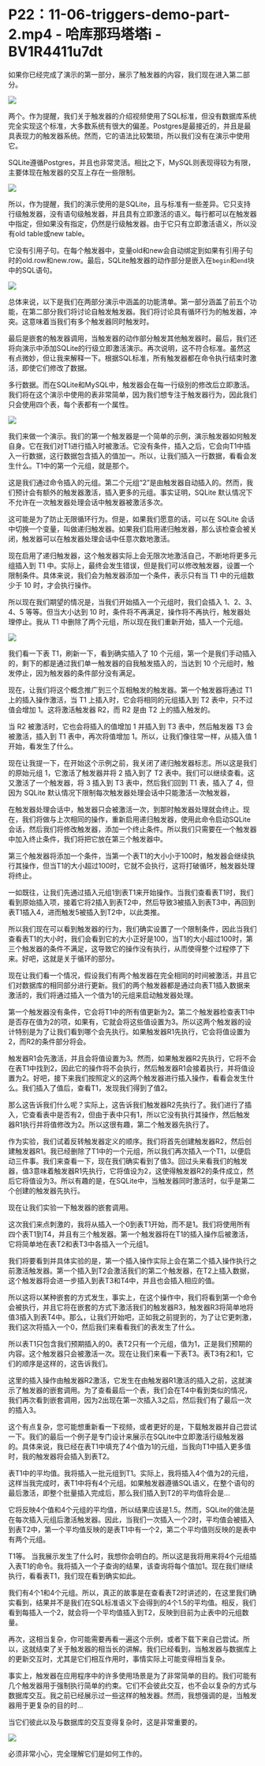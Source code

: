 # P22：11-06-triggers-demo-part-2.mp4 - 哈库那玛塔塔i - BV1R4411u7dt

如果你已经完成了演示的第一部分，展示了触发器的内容，我们现在进入第二部分。

![](img/6cb78d1fae7c69689e799fa280d93b57_1.png)

两个。作为提醒，我们关于触发器的介绍视频使用了SQL标准，但没有数据库系统完全实现这个标准，大多数系统有很大的偏差。Postgres是最接近的，并且是最具表现力的触发器系统。然而，它的语法比较繁琐，所以我们没有在演示中使用它。

SQLite遵循Postgres，并且也非常灵活。相比之下，MySQL则表现得较为有限，主要体现在触发器的交互上存在一些限制。

![](img/6cb78d1fae7c69689e799fa280d93b57_3.png)

所以，作为提醒，我们的演示使用的是SQLite，且与标准有一些差异。它只支持行级触发器，没有语句级触发器，并且具有立即激活的语义。每行都可以在触发器中指定，但如果没有指定，仍然是行级触发器。由于它只有立即激活语义，所以没有old table或new table。

它没有引用子句。在每个触发器中，变量old和new会自动绑定到如果有引用子句时的old.row和new.row。最后，SQLite触发器的动作部分是嵌入在`begin`和`end`块中的SQL语句。

![](img/6cb78d1fae7c69689e799fa280d93b57_5.png)

总体来说，以下是我们在两部分演示中涵盖的功能清单。第一部分涵盖了前五个功能，在第二部分我们将讨论自触发触发器。我们将讨论具有循环行为的触发器，冲突。这意味着当我们有多个触发器同时触发时。

最后是嵌套的触发器调用，当触发器的动作部分触发其他触发器时。最后，我们还将向演示中添加SQLite的行级立即激活演示。再次说明，这不符合标准。虽然这有点微妙，但让我来解释一下。根据SQL标准，所有触发器都在命令执行结束时激活，即使它们修改了数据。

多行数据。而在SQLite和MySQL中，触发器会在每一行级别的修改后立即激活。我们将在这个演示中使用的表非常简单，因为我们想专注于触发器行为，因此我们只会使用四个表，每个表都有一个属性。

![](img/6cb78d1fae7c69689e799fa280d93b57_7.png)

我们来做一个演示。我们的第一个触发器是一个简单的示例，演示触发器如何触发自身。它在我们对T1进行插入时被激活。它没有条件，插入之后，它会向T1中插入一行数据，这行数据包含插入的值加一。所以，让我们插入一行数据，看看会发生什么。T1中的第一个元组，就是那个。

这是我们通过命令插入的元组。第二个元组“2”是由触发器自动插入的。然而，我们预计会有额外的触发器激活，插入更多的元组。事实证明，SQLite 默认情况下不允许在一次触发器处理会话中触发器被激活多次。

这可能是为了防止无限循环行为。但是，如果我们愿意的话，可以在 SQLite 会话中切换一个变量，叫做递归触发器。如果我们启用递归触发器，那么该检查会被关闭，触发器可以在触发器处理会话中任意次数地激活。

现在启用了递归触发器，这个触发器实际上会无限次地激活自己，不断地将更多元组插入到 T1 中。实际上，最终会发生错误，但是我们可以修改触发器，设置一个限制条件。具体来说，我们会为触发器添加一个条件，表示只有当 T1 中的元组数少于 10 时，才会执行操作。

所以现在我们期望的情况是，当我们开始插入一个元组时，我们会插入 1、2、3、4、5 等等。但当大小达到 10 时，条件将不再满足，操作将不再执行，触发器处理停止。我从 T1 中删除了两个元组，所以现在我们重新开始，插入一个元组。

![](img/6cb78d1fae7c69689e799fa280d93b57_9.png)

我们看一下表 T1，刷新一下，看到确实插入了 10 个元组，第一个是我们手动插入的，剩下的都是通过我们单一触发器的自我触发插入的，当达到 10 个元组时，触发停止，因为触发器的条件部分没有满足。

现在，让我们将这个概念推广到三个互相触发的触发器。第一个触发器将通过 T1 上的插入操作激活，当 T1 上插入时，它会将相同的元组插入到 T2 表中，只不过值会增加 1。这将激活触发器 R2，而 R2 是由 T2 上的插入触发的。

当 R2 被激活时，它也会将插入的值增加 1 并插入到 T3 表中，然后触发器 T3 会被激活，插入到 T1 表中，再次将值增加 1。所以，让我们像往常一样，从插入值 1 开始，看发生了什么。

现在让我提一下，在开始这个示例之前，我关闭了递归触发器标志。所以这是我们的原始元组 1，它激活了触发器并将 2 插入到了 T2 表中。我们可以继续查看。这又激活了一个触发器，将 3 插入到 T3 表中，然后我们回到 T1 表，插入了 4，但因为 SQLite 默认情况下限制每次触发器处理会话中只能激活一次触发器，

在触发器处理会话中，触发器只会被激活一次，到那时触发器处理就会终止。现在，我们将做与上次相同的操作，重新启用递归触发器，使用此命令启动SQLite会话，然后我们将修改触发器，添加一个终止条件。所以我们只需要在一个触发器中加入终止条件，我们将把它放在第三个触发器中。

第三个触发器将添加一个条件，当第一个表T1的大小小于100时，触发器会继续执行其操作，但当T1的大小超过100时，它就不会执行，这将打破循环，触发器处理将终止。

一如既往，让我们先通过插入元组1到表T1来开始操作。当我们查看表T1时，我们看到原始插入项，接着它将2插入到表T2中，然后导致3被插入到表T3中，再回到表T1插入4，进而触发5被插入到T2中，以此类推。

所以我们现在可以看到触发器的行为，我们确实设置了一个限制条件，因此当我们查看表T1的大小时，我们会看到它的大小正好是100，当T1的大小超过100时，第三个触发器的条件不满足，这导致它的操作没有执行，从而使得整个过程停了下来。好吧，这就是关于循环的部分。

现在让我们看一个情况，假设我们有两个触发器在完全相同的时间被激活，并且它们对数据库的相同部分进行更新。我们的两个触发器都是通过向表T1插入数据来激活的，我们将通过插入一个值为1的元组来启动触发器处理。

第一个触发器没有条件，它会将T1中的所有值更新为2。第二个触发器检查表T1中是否存在值为2的项，如果有，它就会将这些值设置为3。所以这两个触发器的设计特别是为了让我们看到哪个会先执行。如果触发器R1先执行，它会将值设置为2，而R2的条件部分将会。

触发器R1会先激活，并且会将值设置为3。然而，如果触发器R2先执行，它将不会在表T1中找到2，因此它的操作将不会执行，然后触发器R1会接着执行，并将值设置为2。好吧，接下来我们按照定义的这两个触发器进行插入操作，看看会发生什么。我们插入了值后，查看T1，发现我们得到了值2。

那么这告诉我们什么呢？实际上，这告诉我们触发器R2先执行了。我们进行了插入，它查看表中是否有2，但由于表中只有1，所以它没有执行其操作，然后触发器R1执行并将值修改为2。所以这很有趣，第二个触发器先执行了。

作为实验，我们试着反转触发器定义的顺序。我们将首先创建触发器R2，然后创建触发器R1。我已经删除了T1中的一个元组，所以我们再次插入一个T1，以便启动三件事。我们来查看一下，现在我们确实看到了值3。回过头来看我们的触发器，值3意味着触发器R1先执行，它将值设为2，这使得触发器R2的条件成立，然后它将值设为3。所以有趣的是，在SQLite中，当触发器同时激活时，似乎是第二个创建的触发器先执行。

现在让我们实验一下触发器的嵌套调用。 

这次我们来点刺激的，我将从插入一个0到表T1开始，而不是1。我们将使用所有四个表T1到T4，并且有三个触发器。第一个触发器将在T1的插入操作后被激活，它将简单地在表T2和表T3中各插入一个元组1。

我们将要看到并具体实验的是，第一个插入操作实际上会在第二个插入操作执行之前激活触发器。第一个插入到T2会激活我们的第二个触发器，在T2上插入数据，这个触发器将会进一步插入到表T3和T4中，并且也会插入相应的值。

所以这将以某种嵌套的方式发生，事实上，在这个操作中，我们将看到第一个命令会被执行，并且它将在嵌套的方式下激活我们的触发器R3，触发器R3将简单地将值3插入到表T4中。那么，让我们开始吧，正如我之前提到的，为了让它更刺激，我们这次将插入一个0，然后我们来看看我们的表发生了什么。

所以表T1只包含我们预期插入的0。表T2只有一个元组，值为1，正是我们预期的内容。这个触发器只会被激活一次。现在让我们来看一下表T3。表T3有2和1，它们的顺序是这样的，这告诉我们。

这里的插入操作由触发器R2激活，它发生在由触发器R1激活的插入之前，这就演示了触发器的嵌套调用。为了查看最后一个表，我们会在T4中看到类似的情况，我们再次看到嵌套调用，因为2出现在第一次插入3之后，然后我们有了最后一次的插入3。

这个有点复杂，您可能想重新看一下视频，或者更好的是，下载触发器并自己尝试一下。我们的最后一个例子是专门设计来展示在SQLite中立即激活行级触发器的。具体来说，我已经在表T1中填充了4个值为1的元组，当我向T1中插入更多值时，我的触发器将会插入到表T2。

表T1中的平均值。我将插入一批元组到T1。实际上，我将插入4个值为2的元组，这样当我完成时，表T1中将有4个元组。如果触发器遵循SQL语义，在整个语句的最后激活，即整个批量插入完成后，那么我们插入到T2的平均值将会是...

它将反映4个值和4个元组的平均值，所以结果应该是1.5。然而，SQLite的做法是在每次插入元组后激活触发器。因此，当我们一次插入一个2时，平均值会被插入到表T2中，第一个平均值反映的是表T1中有一个2，第二个平均值则反映的是表中有两个元组。

T1等。 当我展示发生了什么时，我想你会明白的。所以这是我将用来将4个元组插入表T1的命令。我将插入一个子查询的结果，该查询将每个值加1。现在我们继续执行，看看表T1，我们现在看到确实如此。

我们有4个1和4个元组。所以，真正的故事是在查看表T2时讲述的，在这里我们确实看到，结果并不是我们在SQL标准语义下会得到的4个1.5的平均值。相反，我们看到每插入一个2，就会将一个平均值插入到T2，反映到目前为止表中的元组数量。

再次，这相当复杂，你可能需要再看一遍这个示例，或者下载下来自己尝试。所以，这就结束了关于触发器的相当长的讲解。我们已经看到，当触发器与数据库上的更新交互时，尤其是它们相互作用时，事情实际上可能变得相当复杂。

事实上，触发器在应用程序中的许多使用场景是为了非常简单的目的。我们可能有几个触发器用于强制执行简单的约束。它们不会彼此交互，也不会以复杂的方式与数据库交互。我之前已经展示过一些这样的触发器。然而，我想强调的是，当触发器用于更复杂的目的时...

当它们彼此以及与数据库的交互变得复杂时，这是非常重要的。

![](img/6cb78d1fae7c69689e799fa280d93b57_11.png)

必须非常小心，完全理解它们是如何工作的。

